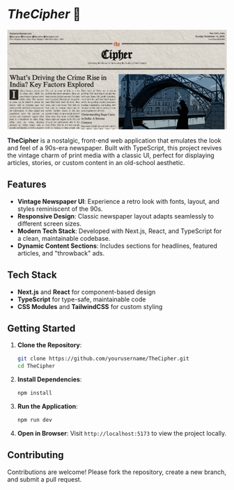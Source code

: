 # *TheCipher* 📰

![Preview of TheCipher](public/preview.png)

**TheCipher** is a nostalgic, front-end web application that emulates the look and feel of a 90s-era newspaper. Built with TypeScript, this project revives the vintage charm of print media with a classic UI, perfect for displaying articles, stories, or custom content in an old-school aesthetic.

## Features

- **Vintage Newspaper UI**: Experience a retro look with fonts, layout, and styles reminiscent of the 90s.
- **Responsive Design**: Classic newspaper layout adapts seamlessly to different screen sizes.
- **Modern Tech Stack**: Developed with Next.js, React, and TypeScript for a clean, maintainable codebase.
- **Dynamic Content Sections**: Includes sections for headlines, featured articles, and "throwback" ads.

## Tech Stack

- **Next.js** and **React** for component-based design
- **TypeScript** for type-safe, maintainable code
- **CSS Modules** and **TailwindCSS** for custom styling

## Getting Started

1. **Clone the Repository**:
    ```bash
    git clone https://github.com/yourusername/TheCipher.git
    cd TheCipher
    ```

2. **Install Dependencies**:
    ```bash
    npm install
    ```

3. **Run the Application**:
    ```bash
    npm run dev
    ```

4. **Open in Browser**:
   Visit `http://localhost:5173` to view the project locally.

## Contributing
Contributions are welcome! Please fork the repository, create a new branch, and submit a pull request.